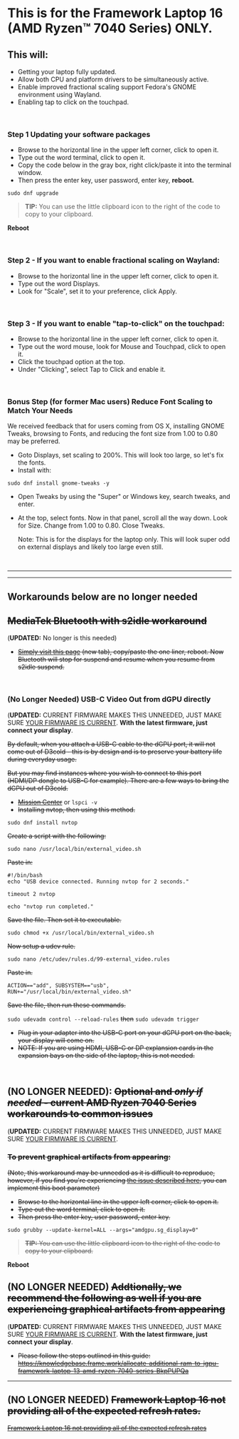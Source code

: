# This is for the Framework Laptop 16 (AMD Ryzen™ 7040 Series) ONLY.

## This will:

- Getting  your laptop fully updated.
- Allow both CPU and platform drivers to be simultaneously active.
- Enable improved fractional scaling support Fedora's GNOME environment using Wayland.
- Enabling tap to click on the touchpad.

&nbsp;
&nbsp;
&nbsp;

### Step 1 Updating your software packages

- Browse to the horizontal line in the upper left corner, click to open it.
- Type out the word terminal, click to open it.
- Copy the code below in the gray box, right click/paste it into the terminal window.
- Then press the enter key, user password, enter key, **reboot.**


```
sudo dnf upgrade
```
> **TIP:** You can use the little clipboard icon to the right of the code to copy to your clipboard.


**Reboot**

&nbsp;
&nbsp;
&nbsp;


### Step 2 - If you want to enable fractional scaling on Wayland:

- Browse to the horizontal line in the upper left corner, click to open it.
- Type out the word Displays.
- Look for "Scale", set it to your preference, click Apply.

&nbsp;
&nbsp;
&nbsp;
### Step 3 -  If you want to enable "tap-to-click" on the touchpad:

- Browse to the horizontal line in the upper left corner, click to open it.
- Type out the word mouse, look for Mouse and Touchpad, click to open it.
- Click the touchpad option at the top.
- Under "Clicking", select Tap to Click and enable it.
  
&nbsp;
&nbsp;
&nbsp;
### Bonus Step (for former Mac users) Reduce Font Scaling to Match Your Needs

We received feedback that for users coming from OS X, installing GNOME Tweaks, browsing to Fonts, and reducing the font size from 1.00 to 0.80 may be preferred. 

- Goto Displays, set scaling to 200%. This will look too large, so let's fix the fonts.
- Install with:
  
```
sudo dnf install gnome-tweaks -y
```

- Open Tweaks by using the "Super" or Windows key, search tweaks, and enter.

- At the top, select fonts. Now in that panel, scroll all the way down. Look for Size. Change from 1.00 to 0.80. Close Tweaks.

  Note: This is for the displays for the laptop only. This will look super odd on external displays and likely too large even still.

&nbsp;
&nbsp;
&nbsp;

----------------------------------------
----------------------------------------
## Workarounds below are no longer needed

## ~~MediaTek Bluetooth with s2idle workaround~~
(**UPDATED:** No longer is this needed)

- ~~[Simply visit this page](https://github.com/FrameworkComputer/linux-docs/blob/main/hibernation/kernel-6-11-workarounds/suspend-hibernate-bluetooth-workaround.md#workaround-for-suspendhibernate-black-screen-on-resume-kernel-611) (new tab), copy/paste the one liner, reboot. Now Bluetooth will stop for suspend and resume when you resume from s2idle suspend.~~

&nbsp;
&nbsp;
&nbsp;

### (No Longer Needed) USB-C Video Out from dGPU directly
(**UPDATED:** CURRENT FIRMWARE MAKES THIS UNNEEDED, JUST MAKE SURE [YOUR FIRMWARE IS CURRENT](https://guides.frame.work/Guide/Fedora+41+Installation+on+the+Framework+Laptop+16/394?lang=en#s2261).
**With the latest firmware, just connect your display**.

~~By default, when you attach a USB-C cable to the dGPU port, it will not come out of D3cold - this is by design and is to preserve your battery life during everyday usage.~~

~~But you may find instances where you wish to connect to this port (HDMI/DP dongle to USB-C for example). There are a few ways to bring the dGPU out of D3cold.~~

- ~~[Mission Center](https://missioncenter.io/)~~ or ``lspci -v``
- ~~Installing nvtop, then using this method.~~

```
sudo dnf install nvtop
```
~~Create a script with the following:~~

```
sudo nano /usr/local/bin/external_video.sh
```
~~Paste in:~~

```
#!/bin/bash
echo "USB device connected. Running nvtop for 2 seconds."

timeout 2 nvtop

echo "nvtop run completed."
```
~~Save the file. Then set it to executable.~~

```
sudo chmod +x /usr/local/bin/external_video.sh
```

~~Now setup a udev rule.~~
```
sudo nano /etc/udev/rules.d/99-external_video.rules
```

~~Paste in.~~

```
ACTION=="add", SUBSYSTEM=="usb", RUN+="/usr/local/bin/external_video.sh"
```

~~Save the file, then run these commands.~~

``sudo udevadm control --reload-rules``
~~then~~
``sudo udevadm trigger``

- ~~Plug in your adapter into the USB-C port on your dGPU port on the back, your display will come on.~~
- ~~NOTE: If you are using HDMI, USB-C or DP explansion cards in the expansion bays on the side of the laptop, this is not needed.~~

&nbsp;
&nbsp;
&nbsp;

## (**NO LONGER NEEDED**): ~~Optional and *only if needed* - current AMD Ryzen 7040 Series workarounds to common issues~~
(**UPDATED:** CURRENT FIRMWARE MAKES THIS UNNEEDED, JUST MAKE SURE [YOUR FIRMWARE IS CURRENT](https://guides.frame.work/Guide/Fedora+41+Installation+on+the+Framework+Laptop+16/394?lang=en#s2261).

### ~~To prevent graphical artifacts from appearing:~~
~~(Note, this workaround may be unneeded as it is difficult to reproduce, however, if you find you're experiencing [the issue described here](https://bugzilla.redhat.com/show_bug.cgi?id=2247154#c3), you can implement this boot parameter)~~


- ~~Browse to the horizontal line in the upper left corner, click to open it.~~
- ~~Type out the word terminal, click to open it.~~
- ~~Then press the enter key, user password, enter key.~~

```
sudo grubby --update-kernel=ALL --args="amdgpu.sg_display=0"
```
> ~~**TIP:** You can use the little clipboard icon to the right of the code to copy to your clipboard.~~


**Reboot**

## (NO LONGER NEEDED) ~~Addtionally, we recommend the following as well if you are experiencing graphical artifacts from appearing~~
(**UPDATED:** CURRENT FIRMWARE MAKES THIS UNNEEDED, JUST MAKE SURE [YOUR FIRMWARE IS CURRENT](https://guides.frame.work/Guide/Fedora+41+Installation+on+the+Framework+Laptop+16/394?lang=en#s2261).
**With the latest firmware, just connect your display**.

- ~~Please follow the steps outlined in this guide:
  https://knowledgebase.frame.work/allocate-additional-ram-to-igpu-framework-laptop-13-amd-ryzen-7040-series-BkpPUPQa~~


----------------------------------------

## (NO LONGER NEEDED) ~~Framework Laptop 16 not providing all of the expected refresh rates.~~

~~[Framework Laptop 16 not providing all of the expected refresh rates ](https://github.com/FrameworkComputer/linux-docs/blob/main/amdgpu-workarounds/amdgpu_freesync_video/amdgpu_freesync_video.md#amdgpufreesync_video1-parameter-workaround-framework-laptop-16-only)~~

&nbsp;
&nbsp;
&nbsp;&nbsp;
&nbsp;
&nbsp;
